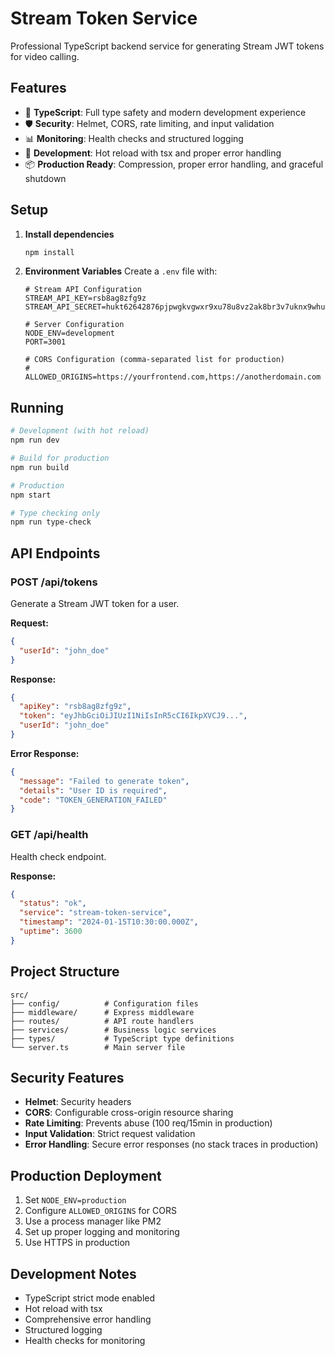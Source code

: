 # Stream Token Service

Professional TypeScript backend service for generating Stream JWT tokens for video calling.

## Features

- 🚀 **TypeScript**: Full type safety and modern development experience
- 🛡️ **Security**: Helmet, CORS, rate limiting, and input validation
- 📊 **Monitoring**: Health checks and structured logging
- 🔧 **Development**: Hot reload with tsx and proper error handling
- 📦 **Production Ready**: Compression, proper error handling, and graceful shutdown

## Setup

1. **Install dependencies**
   ```bash
   npm install
   ```

2. **Environment Variables**
   Create a `.env` file with:
   ```
   # Stream API Configuration
   STREAM_API_KEY=rsb8ag8zfg9z
   STREAM_API_SECRET=hukt62642876pjpwgkvgwxr9xu78u8vz2ak8br3v7uknx9whube9749dpdhre3g5
   
   # Server Configuration
   NODE_ENV=development
   PORT=3001
   
   # CORS Configuration (comma-separated list for production)
   # ALLOWED_ORIGINS=https://yourfrontend.com,https://anotherdomain.com
   ```

## Running

```bash
# Development (with hot reload)
npm run dev

# Build for production
npm run build

# Production
npm start

# Type checking only
npm run type-check
```

## API Endpoints

### POST /api/tokens
Generate a Stream JWT token for a user.

**Request:**
```json
{
  "userId": "john_doe"
}
```

**Response:**
```json
{
  "apiKey": "rsb8ag8zfg9z",
  "token": "eyJhbGciOiJIUzI1NiIsInR5cCI6IkpXVCJ9...",
  "userId": "john_doe"
}
```

**Error Response:**
```json
{
  "message": "Failed to generate token",
  "details": "User ID is required",
  "code": "TOKEN_GENERATION_FAILED"
}
```

### GET /api/health
Health check endpoint.

**Response:**
```json
{
  "status": "ok",
  "service": "stream-token-service",
  "timestamp": "2024-01-15T10:30:00.000Z",
  "uptime": 3600
}
```

## Project Structure

```
src/
├── config/          # Configuration files
├── middleware/      # Express middleware
├── routes/          # API route handlers
├── services/        # Business logic services
├── types/           # TypeScript type definitions
└── server.ts        # Main server file
```

## Security Features

- **Helmet**: Security headers
- **CORS**: Configurable cross-origin resource sharing
- **Rate Limiting**: Prevents abuse (100 req/15min in production)
- **Input Validation**: Strict request validation
- **Error Handling**: Secure error responses (no stack traces in production)

## Production Deployment

1. Set `NODE_ENV=production`
2. Configure `ALLOWED_ORIGINS` for CORS
3. Use a process manager like PM2
4. Set up proper logging and monitoring
5. Use HTTPS in production

## Development Notes

- TypeScript strict mode enabled
- Hot reload with tsx
- Comprehensive error handling
- Structured logging
- Health checks for monitoring
